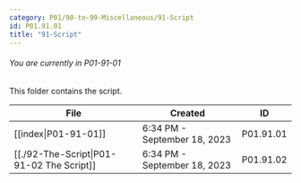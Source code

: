 ```yaml
---
category: P01/90-to-99-Miscellaneous/91-Script
id: P01.91.01
title: "91-Script"
---
```

###### You are currently in P01-91-01

This folder contains the script.

| File                                                                                                                      | Created                      | ID        |
| ------------------------------------------------------------------------------------------------------------------------- | ---------------------------- | --------- |
| [[index\|P01-91-01]]                       | 6:34 PM - September 18, 2023 | P01.91.01 |
| [[./92-The-Script\|P01-91-02 The Script]] | 6:34 PM - September 18, 2023 | P01.91.02 |

